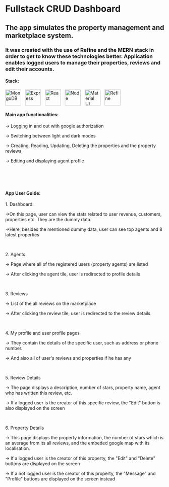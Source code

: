 # Fullstack CRUD Dashboard
## The app simulates the property management and marketplace system.

### It was created with the use of Refine and the MERN stack in order to get to know these technologies better. Application enables logged users to manage their properties, reviews and edit their accounts.

#### Stack:
<img align="left" alt="MongoDB" width="50px" src="https://cdn.jsdelivr.net/gh/devicons/devicon@latest/icons/mongodb/mongodb-original.svg" style="padding-right:10px;" />
<img  align="left" alt="Express" width="50px" src="https://cdn.jsdelivr.net/gh/devicons/devicon@latest/icons/express/express-original-wordmark.svg" style="padding-right:10px;"/>
<img align="left" alt="React" width="50px" src="https://cdn.jsdelivr.net/gh/devicons/devicon/icons/react/react-original.svg" style="padding-right:10px;" />
<img align="left" alt="Node" width="50px" src="https://cdn.jsdelivr.net/gh/devicons/devicon@latest/icons/nodejs/nodejs-original-wordmark.svg" style="padding-right:10px;" />
<img align="left" alt="Material UI" width="50px" src="https://cdn.jsdelivr.net/gh/devicons/devicon@latest/icons/materialui/materialui-plain.svg" style="padding-right:10px;" />
<img align="left" alt="Refine" width="50px" src="https://seeklogo.com/images/R/refine-logo-C455E15711-seeklogo.com.png" style="padding-right:10px;" />

<br/> <br/> <br/> 

#### Main app functionalities:
<p>-> Logging in and out with google authorization</p>
<p>-> Switching between light and dark modes</p>
<p>-> Creating, Reading, Updating, Deleting the properties and the property reviews</p>
<p>-> Editing and displaying agent profile</p>

<br/> <br/> <br/> 

#### App User Guide:
<p>1. Dashboard:</p>
<p>->On this page, user can view the stats related to user revenue, customers, properties etc. They are the dummy data.</p>
<p>->Here, besides the mentioned dummy data, user can see top agents and 8 latest properties</p>
<br/>
<p>2. Agents</p>
<p>-> Page where all of the registered users (property agents) are listed</p>
<p>-> After clicking the agent tile, user is redirected to profile details</p>
<br/>
<p>3. Reviews</p>
<p>-> List of the all reviews on the marketplace</p>
<p>-> After clicking the review tile, user is redirected to the review details</p>
<br/>
<p>4. My profile and user profile pages</p>
<p>-> They contain the details of the specific user, such as address or phone number.</p>
<p>-> And also all of user's reviews and properties if he has any</p>
<br/>
<p>5. Review Details</p>
<p>-> The page displays a description, number of stars, property name, agent who has written this review, etc.</p>
<p>-> If a logged user is the creator of this specific review, the "Edit" button is also displayed on the screen</p>
<br/>
<p>6. Property Details</p>
<p>-> This page displays the property information, the number of stars which is an average from its all reviews, and the embeded google map with its localisation. </p>
<p>-> If a logged user is the creator of this property, the "Edit" and "Delete" buttons are displayed on the screen</p>
<p>-> If a not logged user is the creator of this property, the "Message" and "Profile" buttons are displayed on the screen instead</p>
<br/>
<br/><br/><br/>
